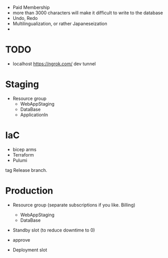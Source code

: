 - Paid Membership
- more than 3000 characters will make it difficult to write to the database
- Undo, Redo
- Multilingualization, or rather Japaneseization
- 
# TODO
- localhost
https://ngrok.com/
dev tunnel

# Staging
- Resource group
  - WebAppStaging
  - DataBase
  - ApplicationIn


# IaC
- bicep arms
- Terraform
- Pulumi

tag Release branch.

# Production
- Resource group (separate subscriptions if you like. Billing)
  - WebAppStaging
  - DataBase

- Standby slot (to reduce downtime to 0)
- approve
- Deployment slot